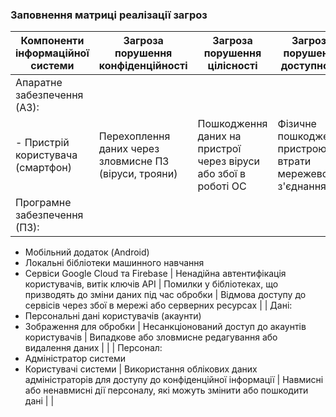 ### Заповнення матриці реалізації загроз
| Компоненти інформаційної системи        | Загроза порушення конфіденційності | Загроза порушення цілісності | Загроза порушення доступності |
|-----------------------------------------|------------------------------------|------------------------------|-------------------------------|
| Апаратне забезпечення (АЗ):
- Пристрій користувача (смартфон) | Перехоплення даних через зловмисне ПЗ (віруси, трояни) | Пошкодження даних на пристрої через віруси або збої в роботі ОС | Фізичне пошкодження пристрою, втрати мережевого з'єднання |
| Програмне забезпечення (ПЗ):
- Мобільний додаток (Android)
- Локальні бібліотеки машинного навчання
- Сервіси Google Cloud та Firebase | Ненадійна автентифікація користувачів, витік ключів API | Помилки у бібліотеках, що призводять до зміни даних під час обробки | Відмова доступу до сервісів через збої в мережі або серверних ресурсах |
| Дані:
- Персональні дані користувачів (акаунти)
- Зображення для обробки | Несанкціонований доступ до акаунтів користувачів | Випадкове або зловмисне редагування або видалення даних | |
| Персонал:
- Адміністратор системи
- Користувачі системи | Використання облікових даних адміністраторів для доступу до конфіденційної інформації | Навмисні або ненавмисні дії персоналу, які можуть змінити або пошкодити дані | |

